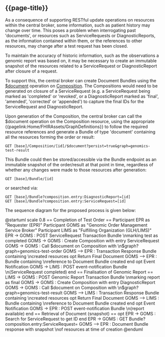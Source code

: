 ## {{page-title}}

As a consequence of supporting RESTful update operations on resources within the central broker, some information, such as patient history may change over time. This poses a problem when interrogating past 'documents', or resources such as ServiceRequests or DiagnosticReports, as the information contained within them, or the references to other resources, may change after a test request has been closed. 

To maintain the accuracy of historic information, such as the observations a genomic report was based on, it may be necessary to create an immutable snapshot of the resources related to a ServiceRequest or DiagnosticReport after closure of a request.

To support this, the central broker can create Document Bundles using the [$document](https://www.hl7.org/fhir/composition-operation-document.html) operation on [Composition](https://www.hl7.org/fhir/R4/composition.html). The Compositions would need to be generated on closure of a ServiceRequest (e.g. a ServiceRequest being marked as 'completed' or 'revoked', or a DiagnosticReport marked as 'final', 'amended', 'corrected' or 'appended') to capture the final IDs for the ServiceRequest and DiagnosticReport.

Upon generation of the Composition, the central broker can call the $document operation on the Composition resource, using the appropriate {{pagelink:Home/FHIRAssets/GraphDefinitions}} to follow the required resource references and generate a Bundle of type 'document' containing all the resources forming the order or result:

```
GET [base]/Composition/[id]/$document?persist=true&graph=genomics-test-result
```

This Bundle could then be stored/accessible via the Bundle endpoint as an immutable snapshot of the order/result at that point in time, regardless of whether any changes were made to those resources after generation:

```
GET [base]/Bundle/[id]
```

or searched via:

```
GET [base]/Bundle?composition.entry:DiagnosticReport=[id]
GET [base]/Bundle?composition.entry:ServiceRequest=[id]
```

The sequence diagram for the proposed process is given below:

<plantuml>
@startuml
scale 0.8
== Completion of Test Order ==
Participant EPR as "Requester (EPR)"
Participant GOMS as "Genomic Order Management Service Broker"
Participant LIMS as "Fulfilling Organization (GLH/LIMS)"
EPR -> GOMS : POST ServiceRequest Transaction Bundle \nmarking test as completed
GOMS -> GOMS : Create Composition with entry ServiceRequest
GOMS -> GOMS : Call $document on Composition with \n$graph?graph=genomics-test-order 
GOMS --> EPR : Transaction Response Bundle containing \ncreated resources
opt Return Final Document
GOMS --> EPR : Bundle containing \nreference to Document Bundle created
end
opt Event Notification
GOMS -> LIMS : POST event-notification Bundle \n(ServiceRequest completed)
end
== Finalisation of Genomic Report ==
LIMS -> GOMS : POST Genomic Report Transaction Bundle \nmarking report as final
GOMS -> GOMS : Create Composition with entry DiagnosticReport
GOMS -> GOMS : Call $document on Composition with \n$graph?graph=genomics-test-result 
GOMS --> LIMS : Transaction Response Bundle containing \ncreated resources
opt Return Final Document
GOMS --> LIMS : Bundle containing \nreference to Document Bundle created
end
opt Event Notification
GOMS -> EPR : POST event-notification Bundle \n(report available)
end
== Retrieval of Document (snapshot) ==
opt
EPR -> GOMS : Search for ServiceRequest to get ID 
end
EPR -> GOMS : GET Bundle?composition.entry:ServiceRequest=<id> 
GOMS --> EPR : Document Bundle response with snapshot \nof resources at time of creation
@enduml
</plantuml>